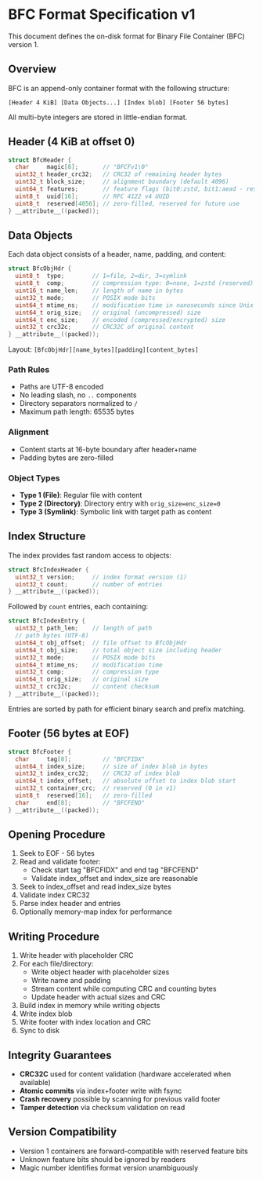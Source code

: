 <!--
Copyright 2021 zombocoder (Taras Havryliak)

Licensed under the Apache License, Version 2.0 (the "License");
you may not use this file except in compliance with the License.
You may obtain a copy of the License at

    http://www.apache.org/licenses/LICENSE-2.0

Unless required by applicable law or agreed to in writing, software
distributed under the License is distributed on an "AS IS" BASIS,
WITHOUT WARRANTIES OR CONDITIONS OF ANY KIND, either express or implied.
See the License for the specific language governing permissions and
limitations under the License.
-->

# BFC Format Specification v1

This document defines the on-disk format for Binary File Container (BFC) version 1.

## Overview

BFC is an append-only container format with the following structure:

```
[Header 4 KiB] [Data Objects...] [Index blob] [Footer 56 bytes]
```

All multi-byte integers are stored in little-endian format.

## Header (4 KiB at offset 0)

```c
struct BfcHeader {
  char     magic[8];       // "BFCFv1\0"
  uint32_t header_crc32;   // CRC32 of remaining header bytes
  uint32_t block_size;     // alignment boundary (default 4096)
  uint64_t features;       // feature flags (bit0:zstd, bit1:aead - reserved)
  uint8_t  uuid[16];       // RFC 4122 v4 UUID
  uint8_t  reserved[4056]; // zero-filled, reserved for future use
} __attribute__((packed));
```

## Data Objects

Each data object consists of a header, name, padding, and content:

```c
struct BfcObjHdr {
  uint8_t  type;        // 1=file, 2=dir, 3=symlink
  uint8_t  comp;        // compression type: 0=none, 1=zstd (reserved)
  uint16_t name_len;    // length of name in bytes
  uint32_t mode;        // POSIX mode bits
  uint64_t mtime_ns;    // modification time in nanoseconds since Unix epoch
  uint64_t orig_size;   // original (uncompressed) size
  uint64_t enc_size;    // encoded (compressed/encrypted) size
  uint32_t crc32c;      // CRC32C of original content
} __attribute__((packed));
```

Layout: `[BfcObjHdr][name_bytes][padding][content_bytes]`

### Path Rules

- Paths are UTF-8 encoded
- No leading slash, no `..` components
- Directory separators normalized to `/`
- Maximum path length: 65535 bytes

### Alignment

- Content starts at 16-byte boundary after header+name
- Padding bytes are zero-filled

### Object Types

- **Type 1 (File)**: Regular file with content
- **Type 2 (Directory)**: Directory entry with `orig_size=enc_size=0`
- **Type 3 (Symlink)**: Symbolic link with target path as content

## Index Structure

The index provides fast random access to objects:

```c
struct BfcIndexHeader {
  uint32_t version;     // index format version (1)
  uint32_t count;       // number of entries
} __attribute__((packed));
```

Followed by `count` entries, each containing:

```c
struct BfcIndexEntry {
  uint32_t path_len;    // length of path
  // path bytes (UTF-8)
  uint64_t obj_offset;  // file offset to BfcObjHdr
  uint64_t obj_size;    // total object size including header
  uint32_t mode;        // POSIX mode bits
  uint64_t mtime_ns;    // modification time
  uint32_t comp;        // compression type
  uint64_t orig_size;   // original size
  uint32_t crc32c;      // content checksum
} __attribute__((packed));
```

Entries are sorted by path for efficient binary search and prefix matching.

## Footer (56 bytes at EOF)

```c
struct BfcFooter {
  char     tag[8];         // "BFCFIDX"
  uint64_t index_size;     // size of index blob in bytes
  uint32_t index_crc32;    // CRC32 of index blob
  uint64_t index_offset;   // absolute offset to index blob start
  uint32_t container_crc;  // reserved (0 in v1)
  uint8_t  reserved[16];   // zero-filled
  char     end[8];         // "BFCFEND"
} __attribute__((packed));
```

## Opening Procedure

1. Seek to EOF - 56 bytes
2. Read and validate footer:
   - Check start tag "BFCFIDX" and end tag "BFCFEND"
   - Validate index_offset and index_size are reasonable
3. Seek to index_offset and read index_size bytes
4. Validate index CRC32
5. Parse index header and entries
6. Optionally memory-map index for performance

## Writing Procedure

1. Write header with placeholder CRC
2. For each file/directory:
   - Write object header with placeholder sizes
   - Write name and padding
   - Stream content while computing CRC and counting bytes
   - Update header with actual sizes and CRC
3. Build index in memory while writing objects
4. Write index blob
5. Write footer with index location and CRC
6. Sync to disk

## Integrity Guarantees

- **CRC32C** used for content validation (hardware accelerated when available)
- **Atomic commits** via index+footer write with fsync
- **Crash recovery** possible by scanning for previous valid footer
- **Tamper detection** via checksum validation on read

## Version Compatibility

- Version 1 containers are forward-compatible with reserved feature bits
- Unknown feature bits should be ignored by readers
- Magic number identifies format version unambiguously
